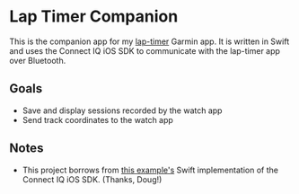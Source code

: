 # Lap Timer Companion

This is the companion app for my [lap-timer](https://github.com/jai-sinha/lap-timer) Garmin app. It is written in Swift and uses the Connect IQ iOS SDK to communicate with the lap-timer app over Bluetooth.

## Goals

- Save and display sessions recorded by the watch app
- Send track coordinates to the watch app

## Notes

- This project borrows from [this example's](https://github.com/dougw/Garmin-ExampleApp-Swift) Swift implementation of the Connect IQ iOS SDK. (Thanks, Doug!)
